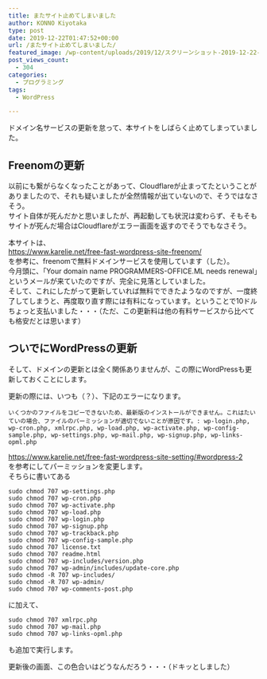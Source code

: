 ```yaml
---
title: またサイト止めてしまいました
author: KONNO Kiyotaka
type: post
date: 2019-12-22T01:47:52+00:00
url: /またサイト止めてしまいました/
featured_image: /wp-content/uploads/2019/12/スクリーンショット-2019-12-22-10.38.44.png
post_views_count:
  - 304
categories:
  - プログラミング
tags:
  - WordPress

---
```

ドメイン名サービスの更新を怠って、本サイトをしばらく止めてしまっていました。

## Freenomの更新

以前にも繋がらなくなったことがあって、Cloudflareが止まってたということがありましたので、それも疑いましたが全然情報が出ていないので、そうではなさそう。  
サイト自体が死んだかと思いましたが、再起動しても状況は変わらず、そもそもサイトが死んだ場合はCloudflareがエラー画面を返すのでそうでもなさそう。

本サイトは、  
<a rel="noreferrer noopener" target="_blank" href="https://www.karelie.net/free-fast-wordpress-site-freenom/">https://www.karelie.net/free-fast-wordpress-site-freenom/</a>  
を参考に、freenomで無料ドメインサービスを使用しています（した）。  
今月頭に、「Your domain name PROGRAMMERS-OFFICE.ML needs renewal」というメールが来ていたのですが、完全に見落としていました。  
そして、これにしたがって更新していれば無料でできたようなのですが、一度終了してしまうと、再度取り直す際には有料になっています。ということで10ドルちょっと支払いました・・・（ただ、この更新料は他の有料サービスから比べても格安だとは思います）

## ついでにWordPressの更新

そして、ドメインの更新とは全く関係ありませんが、この際にWordPressも更新しておくことにします。

更新の際には、いつも（？）、下記のエラーになります。

<pre class="wp-block-code"><code>いくつかのファイルをコピーできないため、最新版のインストールができません。これはたいていの場合、ファイルのパーミッションが適切でないことが原因です。: wp-login.php, wp-cron.php, xmlrpc.php, wp-load.php, wp-activate.php, wp-config-sample.php, wp-settings.php, wp-mail.php, wp-signup.php, wp-links-opml.php</code></pre>

<a rel="noreferrer noopener" target="_blank" href="https://www.karelie.net/free-fast-wordpress-site-setting/#wordpress-2">https://www.karelie.net/free-fast-wordpress-site-setting/#wordpress-2</a>  
を参考にしてパーミッションを変更します。  
そちらに書いてある

<pre class="wp-block-code"><code>sudo chmod 707 wp-settings.php
sudo chmod 707 wp-cron.php
sudo chmod 707 wp-activate.php
sudo chmod 707 wp-load.php
sudo chmod 707 wp-login.php
sudo chmod 707 wp-signup.php
sudo chmod 707 wp-trackback.php
sudo chmod 707 wp-config-sample.php
sudo chmod 707 license.txt
sudo chmod 707 readme.html
sudo chmod 707 wp-includes/version.php
sudo chmod 707 wp-admin/includes/update-core.php
sudo chmod -R 707 wp-includes/
sudo chmod -R 707 wp-admin/
sudo chmod 707 wp-comments-post.php</code></pre>

に加えて、

<pre class="wp-block-code"><code>sudo chmod 707 xmlrpc.php
sudo chmod 707 wp-mail.php
sudo chmod 707 wp-links-opml.php</code></pre>

も追加で実行します。

更新後の画面、この色合いはどうなんだろう・・・（ドキッとしました）<figure class="wp-block-image size-large">

<img src="https://i2.wp.com/www.programmers-office.ml/wp-content/uploads/2019/12/スクリーンショット-2019-12-22-10.38.44.png?ssl=1" alt="" class="wp-image-3190" srcset="https://i2.wp.com/www.programmers-office.ml/wp-content/uploads/2019/12/スクリーンショット-2019-12-22-10.38.44.png?w=640&ssl=1 640w, https://i2.wp.com/www.programmers-office.ml/wp-content/uploads/2019/12/スクリーンショット-2019-12-22-10.38.44.png?resize=300%2C277&ssl=1 300w" sizes="(max-width: 640px) 100vw, 640px" data-recalc-dims="1" /> </figure>